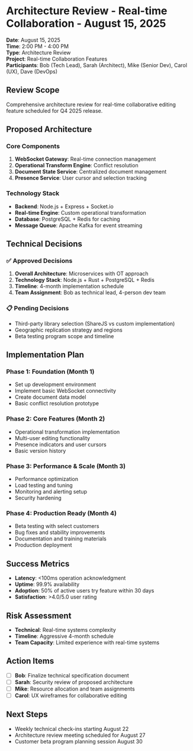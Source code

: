 # Architecture Review - Real-time Collaboration - August 15, 2025

**Date**: August 15, 2025  
**Time**: 2:00 PM - 4:00 PM  
**Type**: Architecture Review  
**Project**: Real-time Collaboration Features  
**Participants**: Bob (Tech Lead), Sarah (Architect), Mike (Senior Dev), Carol (UX), Dave (DevOps)

## Review Scope
Comprehensive architecture review for real-time collaborative editing feature scheduled for Q4 2025 release.

## Proposed Architecture

### Core Components
1. **WebSocket Gateway**: Real-time connection management
2. **Operational Transform Engine**: Conflict resolution
3. **Document State Service**: Centralized document management
4. **Presence Service**: User cursor and selection tracking

### Technology Stack
- **Backend**: Node.js + Express + Socket.io
- **Real-time Engine**: Custom operational transformation
- **Database**: PostgreSQL + Redis for caching
- **Message Queue**: Apache Kafka for event streaming

## Technical Decisions

### ✅ Approved Decisions
1. **Overall Architecture**: Microservices with OT approach
2. **Technology Stack**: Node.js + Rust + PostgreSQL + Redis
3. **Timeline**: 4-month implementation schedule
4. **Team Assignment**: Bob as technical lead, 4-person dev team

### 📋 Pending Decisions
- Third-party library selection (ShareJS vs custom implementation)
- Geographic replication strategy and regions
- Beta testing program scope and timeline

## Implementation Plan

### Phase 1: Foundation (Month 1)
- Set up development environment
- Implement basic WebSocket connectivity
- Create document data model
- Basic conflict resolution prototype

### Phase 2: Core Features (Month 2)
- Operational transformation implementation
- Multi-user editing functionality
- Presence indicators and user cursors
- Basic version history

### Phase 3: Performance & Scale (Month 3)
- Performance optimization
- Load testing and tuning
- Monitoring and alerting setup
- Security hardening

### Phase 4: Production Ready (Month 4)
- Beta testing with select customers
- Bug fixes and stability improvements
- Documentation and training materials
- Production deployment

## Success Metrics
- **Latency**: <100ms operation acknowledgment
- **Uptime**: 99.9% availability
- **Adoption**: 50% of active users try feature within 30 days
- **Satisfaction**: >4.0/5.0 user rating

## Risk Assessment
- **Technical**: Real-time systems complexity
- **Timeline**: Aggressive 4-month schedule
- **Team Capacity**: Limited experience with real-time systems

## Action Items
- [ ] **Bob**: Finalize technical specification document
- [ ] **Sarah**: Security review of proposed architecture
- [ ] **Mike**: Resource allocation and team assignments
- [ ] **Carol**: UX wireframes for collaborative editing

## Next Steps
- Weekly technical check-ins starting August 22
- Architecture review meeting scheduled for August 27
- Customer beta program planning session August 30
